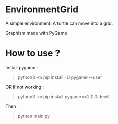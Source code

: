 # EnvironmentGrid
A simple environment. A turtle can move into a grid.

Graphism made with PyGame


# How to use ?

Install pygame :

> python3 -m pip install -U pygame --user

OR if not working :

> python3 -m pip install pygame==2.0.0.dev6

Then :

> python main.py
